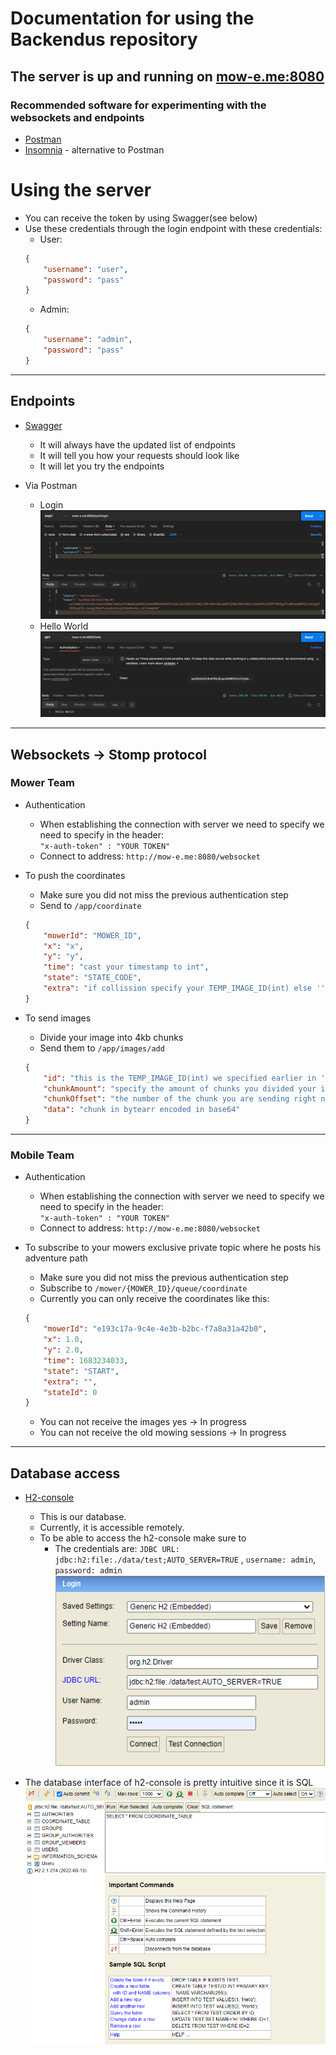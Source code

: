 # Documentation for using the Backendus repository

## The server is up and running on [mow-e.me:8080](http://mow-e.me:8080)

### Recommended software for experimenting with the websockets and endpoints

-   [Postman](https://www.postman.com/product/what-is-postman/)
-   [Insomnia](https://insomnia.rest/products/insomnia) - alternative to Postman

# Using the server

-   You can receive the token by using Swagger(see below)
-   Use these credentials through the login endpoint with these credentials:
    -   User:
    ```json
    {
        "username": "user",
        "password": "pass" 
    }
    ```
    -   Admin:
    ```json
    {
        "username": "admin",
        "password": "pass" 
    }
    ```

***

## Endpoints

-   [Swagger](http://mow-e.me:8080/swagger-ui/index.html)
    -   It will always have the updated list of endpoints
    -   It will tell you how your requests should look like
    -   It will let you try the endpoints


-   Via Postman
    -   Login\
        ![postman-login-endpoint.png](images%2Fpostman-login-endpoint.png)
    -   Hello World\
        ![postman-hello-endpointus.png](images%2Fpostman-hello-endpointus.png)

***

##  Websockets -> Stomp protocol

### Mower Team

-   Authentication
    -   When establishing the connection with server we need to specify we need to specify in the header:\
    `"x-auth-token" : "YOUR TOKEN"`
    -   Connect to address: `http://mow-e.me:8080/websocket`

-   To push the coordinates
    -   Make sure you did not miss the previous authentication step
    -   Send to `/app/coordinate`

    ```json
    {
        "mowerId": "MOWER_ID",
        "x": "x",
        "y": "y",
        "time": "cast your timestamp to int",
        "state": "STATE_CODE",
        "extra": "if collission specify your TEMP_IMAGE_ID(int) else ''"
    }
    ```      

-   To send images
    -   Divide your image into 4kb chunks
    -   Send them to `/app/images/add`

    ```json
    {
        "id": "this is the TEMP_IMAGE_ID(int) we specified earlier in 'extra' property when sending the coordinate where the collission happened",
        "chunkAmount": "specify the amount of chunks you divided your image in",
        "chunkOffset": "the number of the chunk you are sending right now P.S. Start from 0",
        "data": "chunk in bytearr encoded in base64"
    }
    ``` 
 
***

### Mobile Team

-   Authentication
    -   When establishing the connection with server we need to specify we need to specify in the header:\
    `"x-auth-token" : "YOUR TOKEN"`
    -   Connect to address: `http://mow-e.me:8080/websocket`

-   To subscribe to your mowers exclusive private topic where he posts his adventure path
    -   Make sure you did not miss the previous authentication step
    -   Subscribe to `/mower/{MOWER_ID}/queue/coordinate`
    -   Currently you can only receive the coordinates like this:

    ```json
    {
        "mowerId": "e193c17a-9c4e-4e3b-b2bc-f7a8a31a42b0",
        "x": 1.0,
        "y": 2.0,
        "time": 1683234033,
        "state": "START",
        "extra": "",
        "stateId": 0
    }
    ```
    -   You can not receive the images yes -> In progress
    -   You can not receive the old mowing sessions -> In progress

***

## Database access

-   [H2-console](http://mow-e.me:8080/swagger-ui/index.html)
    - This is our database.
    - Currently, it is accessible remotely.
    - To be able to access the h2-console make sure to
      - The credentials are: `JDBC URL: jdbc:h2:file:./data/test;AUTO_SERVER=TRUE` , `username: admin`, `password: admin`\
      ![h2-console.png](images%2Fh2-console.png)


   -   The database interface of h2-console is pretty intuitive since it is SQL\
     ![h2-console-gui.png](images%2Fh2-console-gui.png)
